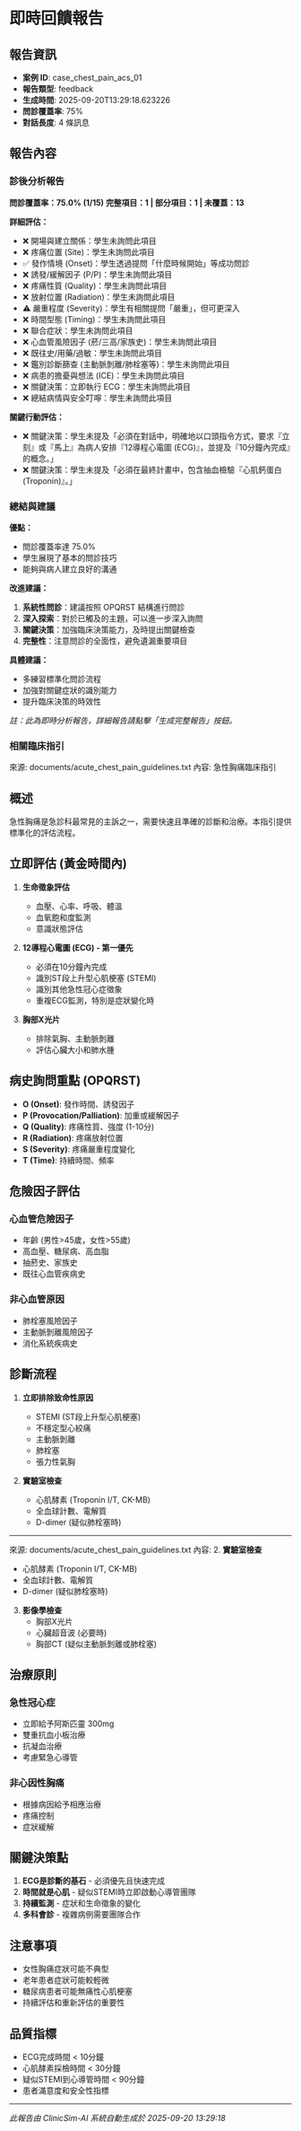 # 即時回饋報告

## 報告資訊
- **案例 ID**: case_chest_pain_acs_01
- **報告類型**: feedback
- **生成時間**: 2025-09-20T13:29:18.623226
- **問診覆蓋率**: 75%
- **對話長度**: 4 條訊息


## 報告內容

### 診後分析報告

**問診覆蓋率：75.0% (1/15)**
**完整項目：1 | 部分項目：1 | 未覆蓋：13**

**詳細評估：**
- ❌ 開場與建立關係：學生未詢問此項目
- ❌ 疼痛位置 (Site)：學生未詢問此項目
- ✅ 發作情境 (Onset)：學生透過提問「什麼時候開始」等成功問診
- ❌ 誘發/緩解因子 (P/P)：學生未詢問此項目
- ❌ 疼痛性質 (Quality)：學生未詢問此項目
- ❌ 放射位置 (Radiation)：學生未詢問此項目
- ⚠️ 嚴重程度 (Severity)：學生有相關提問「嚴重」，但可更深入
- ❌ 時間型態 (Timing)：學生未詢問此項目
- ❌ 聯合症狀：學生未詢問此項目
- ❌ 心血管風險因子 (菸/三高/家族史)：學生未詢問此項目
- ❌ 既往史/用藥/過敏：學生未詢問此項目
- ❌ 鑑別診斷篩查 (主動脈剝離/肺栓塞等)：學生未詢問此項目
- ❌ 病患的擔憂與想法 (ICE)：學生未詢問此項目
- ❌ 關鍵決策：立即執行 ECG：學生未詢問此項目
- ❌ 總結病情與安全叮嚀：學生未詢問此項目

**關鍵行動評估：**
- ❌ 關鍵決策：學生未提及「必須在對話中，明確地以口頭指令方式，要求『立刻』或『馬上』為病人安排『12導程心電圖 (ECG)』，並提及『10分鐘內完成』的概念。」
- ❌ 關鍵決策：學生未提及「必須在最終計畫中，包含抽血檢驗『心肌鈣蛋白 (Troponin)』。」

### 總結與建議

**優點：**
- 問診覆蓋率達 75.0%
- 學生展現了基本的問診技巧
- 能夠與病人建立良好的溝通

**改進建議：**
1. **系統性問診**：建議按照 OPQRST 結構進行問診
2. **深入探索**：對於已觸及的主題，可以進一步深入詢問
3. **關鍵決策**：加強臨床決策能力，及時提出關鍵檢查
4. **完整性**：注意問診的全面性，避免遺漏重要項目

**具體建議：**
- 多練習標準化問診流程
- 加強對關鍵症狀的識別能力
- 提升臨床決策的時效性

*註：此為即時分析報告，詳細報告請點擊「生成完整報告」按鈕。*

### 相關臨床指引
來源: documents/acute_chest_pain_guidelines.txt
內容: 急性胸痛臨床指引

## 概述
急性胸痛是急診科最常見的主訴之一，需要快速且準確的診斷和治療。本指引提供標準化的評估流程。

## 立即評估 (黃金時間內)
1. **生命徵象評估**
   - 血壓、心率、呼吸、體溫
   - 血氧飽和度監測
   - 意識狀態評估

2. **12導程心電圖 (ECG) - 第一優先**
   - 必須在10分鐘內完成
   - 識別ST段上升型心肌梗塞 (STEMI)
   - 識別其他急性冠心症徵象
   - 重複ECG監測，特別是症狀變化時

3. **胸部X光片**
   - 排除氣胸、主動脈剝離
   - 評估心臟大小和肺水腫

## 病史詢問重點 (OPQRST)
- **O (Onset)**: 發作時間、誘發因子
- **P (Provocation/Palliation)**: 加重或緩解因子
- **Q (Quality)**: 疼痛性質、強度 (1-10分)
- **R (Radiation)**: 疼痛放射位置
- **S (Severity)**: 疼痛嚴重程度變化
- **T (Time)**: 持續時間、頻率

## 危險因子評估
### 心血管危險因子
- 年齡 (男性>45歲，女性>55歲)
- 高血壓、糖尿病、高血脂
- 抽菸史、家族史
- 既往心血管疾病史

### 非心血管原因
- 肺栓塞風險因子
- 主動脈剝離風險因子
- 消化系統疾病史

## 診斷流程
1. **立即排除致命性原因**
   - STEMI (ST段上升型心肌梗塞)
   - 不穩定型心絞痛
   - 主動脈剝離
   - 肺栓塞
   - 張力性氣胸

2. **實驗室檢查**
   - 心肌酵素 (Troponin I/T, CK-MB)
   - 全血球計數、電解質
   - D-dimer (疑似肺栓塞時)
---
來源: documents/acute_chest_pain_guidelines.txt
內容: 2. **實驗室檢查**
   - 心肌酵素 (Troponin I/T, CK-MB)
   - 全血球計數、電解質
   - D-dimer (疑似肺栓塞時)

3. **影像學檢查**
   - 胸部X光片
   - 心臟超音波 (必要時)
   - 胸部CT (疑似主動脈剝離或肺栓塞)

## 治療原則
### 急性冠心症
- 立即給予阿斯匹靈 300mg
- 雙重抗血小板治療
- 抗凝血治療
- 考慮緊急心導管

### 非心因性胸痛
- 根據病因給予相應治療
- 疼痛控制
- 症狀緩解

## 關鍵決策點
1. **ECG是診斷的基石** - 必須優先且快速完成
2. **時間就是心肌** - 疑似STEMI時立即啟動心導管團隊
3. **持續監測** - 症狀和生命徵象的變化
4. **多科會診** - 複雜病例需要團隊合作

## 注意事項
- 女性胸痛症狀可能不典型
- 老年患者症狀可能較輕微
- 糖尿病患者可能無痛性心肌梗塞
- 持續評估和重新評估的重要性

## 品質指標
- ECG完成時間 < 10分鐘
- 心肌酵素採檢時間 < 30分鐘
- 疑似STEMI到心導管時間 < 90分鐘
- 患者滿意度和安全性指標


---
*此報告由 ClinicSim-AI 系統自動生成於 2025-09-20 13:29:18*
